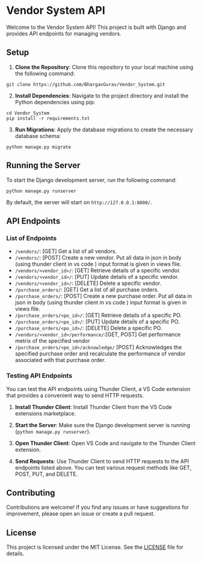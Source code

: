 # Vendor System API

Welcome to the Vendor System API! This project is built with Django and provides API endpoints for managing vendors.

## Setup

1. **Clone the Repository**: Clone this repository to your local machine using the following command:

```
git clone https://github.com/BhargavGurav/Vendor_System.git
```


2. **Install Dependencies**: Navigate to the project directory and install the Python dependencies using pip:

```
cd Vendor_System
pip install -r requirements.txt
```


3. **Run Migrations**: Apply the database migrations to create the necessary database schema:
```
python manage.py migrate
```


## Running the Server

To start the Django development server, run the following command:
```
python manage.py runserver
```


By default, the server will start on `http://127.0.0.1:8000/`.

## API Endpoints

### List of Endpoints

- `/vendors/`: [GET] Get a list of all vendors.
- `/vendors/`: [POST] Create a new vendor.       Put all data in json in body (using thunder client in vs code ) input format is given in views file.
- `/vendors/<vendor_id>/`: [GET] Retrieve details of a specific vendor.
- `/vendors/<vendor_id>/`: [PUT] Update details of a specific vendor.
- `/vendors/<vendor_id>/`: [DELETE] Delete a specific vendor.
- `/purchase_orders/`: [GET] Get a list of all purchase orders.
- `/purchase_orders/`: [POST] Create a new purchase order.       Put all data in json in body (using thunder client in vs code ) input format is given in views file.
- `/purchase_orders/<po_id>/`: [GET] Retrieve details of a specific PO.
- `/purchase_orders/<po_id>/`: [PUT] Update details of a specific PO.
- `/purchase_orders/<po_id>/`: [DELETE] Delete a specific PO.
- `/vendors/<vendor_id>/performance/`:[GET, POST] Get performance metrix of the specified vendor
- `/purchase_orders/<po_id>/acknowledge/` [POST] Acknowledges the specified purchase order and recalculate the performance of vendor associated with that purchase order.
### Testing API Endpoints

You can test the API endpoints using Thunder Client, a VS Code extension that provides a convenient way to send HTTP requests.

1. **Install Thunder Client**: Install Thunder Client from the VS Code extensions marketplace.

2. **Start the Server**: Make sure the Django development server is running (`python manage.py runserver`).

3. **Open Thunder Client**: Open VS Code and navigate to the Thunder Client extension.

4. **Send Requests**: Use Thunder Client to send HTTP requests to the API endpoints listed above. You can test various request methods like GET, POST, PUT, and DELETE.

## Contributing

Contributions are welcome! If you find any issues or have suggestions for improvement, please open an issue or create a pull request.

## License

This project is licensed under the MIT License. See the [LICENSE](LICENSE) file for details.

